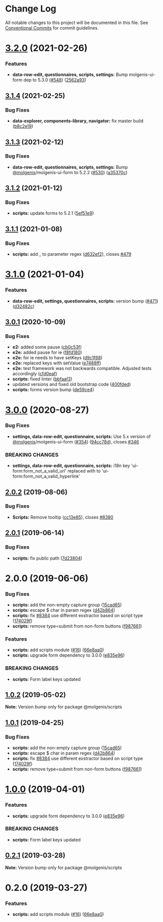 # Change Log

All notable changes to this project will be documented in this file.
See [Conventional Commits](https://conventionalcommits.org) for commit guidelines.

# [3.2.0](https://github.com/molgenis/molgenis-frontend/compare/@molgenis-ui/scripts@3.1.4...@molgenis-ui/scripts@3.2.0) (2021-02-26)


### Features

* **data-row-edit, questionnaires, scripts, settings:** Bump molgenis-ui-form dep to 5.3.0 ([#548](https://github.com/molgenis/molgenis-frontend/issues/548)) ([2562a93](https://github.com/molgenis/molgenis-frontend/commit/2562a93d91cf30a1e1e8f8ee9f885db859a7190a))





## [3.1.4](https://github.com/molgenis/molgenis-frontend/compare/@molgenis-ui/scripts@3.1.3...@molgenis-ui/scripts@3.1.4) (2021-02-25)


### Bug Fixes

* **data-explorer, components-library, navigator:** fix master build ([b8c2e19](https://github.com/molgenis/molgenis-frontend/commit/b8c2e19ff04b1b859a4e41de28d7e852770ec883))





## [3.1.3](https://github.com/molgenis/molgenis-frontend/compare/@molgenis-ui/scripts@3.1.2...@molgenis-ui/scripts@3.1.3) (2021-02-12)


### Bug Fixes

* **data-row-edit, questionnaires, scripts, settings:** Bump [@molgenis](https://github.com/molgenis)/molgenis-ui-form to 5.2.2 ([#530](https://github.com/molgenis/molgenis-frontend/issues/530)) ([a35370c](https://github.com/molgenis/molgenis-frontend/commit/a35370c))





## [3.1.2](https://github.com/molgenis/molgenis-frontend/compare/@molgenis-ui/scripts@3.1.1...@molgenis-ui/scripts@3.1.2) (2021-01-12)


### Bug Fixes

* **scripts:** update forms to 5.2.1 ([5ef51e9](https://github.com/molgenis/molgenis-frontend/commit/5ef51e9))





## [3.1.1](https://github.com/molgenis/molgenis-frontend/compare/@molgenis-ui/scripts@3.1.0...@molgenis-ui/scripts@3.1.1) (2021-01-08)


### Bug Fixes

* **scripts:** add _ to parameter regex ([d632ef2](https://github.com/molgenis/molgenis-frontend/commit/d632ef2)), closes [#479](https://github.com/molgenis/molgenis-frontend/issues/479)





# [3.1.0](https://github.com/molgenis/molgenis-frontend/compare/@molgenis-ui/scripts@3.0.1...@molgenis-ui/scripts@3.1.0) (2021-01-04)


### Features

* **data-row-edit, settings, questionnaires, scripts:** version bump  ([#471](https://github.com/molgenis/molgenis-frontend/issues/471)) ([d32482c](https://github.com/molgenis/molgenis-frontend/commit/d32482c))





## [3.0.1](https://github.com/molgenis/molgenis-frontend/compare/@molgenis-ui/scripts@3.0.0...@molgenis-ui/scripts@3.0.1) (2020-10-09)


### Bug Fixes

* **e2:** added some pause ([cb0c53f](https://github.com/molgenis/molgenis-frontend/commit/cb0c53f))
* **e2e:** added pause for ie ([f8fd180](https://github.com/molgenis/molgenis-frontend/commit/f8fd180))
* **e2e:** for ie needs to have setKeys ([d9c1f88](https://github.com/molgenis/molgenis-frontend/commit/d9c1f88))
* **e2e:** replaced keys with setValue ([e7488ff](https://github.com/molgenis/molgenis-frontend/commit/e7488ff))
* **e2e:** test framework was not backwards compatible. Adjusted tests accordingly ([cfd0eaf](https://github.com/molgenis/molgenis-frontend/commit/cfd0eaf))
* **scripts:** fixed linter ([bbfaaf3](https://github.com/molgenis/molgenis-frontend/commit/bbfaaf3))
* updated versions and fixed old bootstrap code ([400fded](https://github.com/molgenis/molgenis-frontend/commit/400fded))
* **scripts:** forms version bump ([de59ce4](https://github.com/molgenis/molgenis-frontend/commit/de59ce4))





# [3.0.0](https://github.com/molgenis/molgenis-frontend/compare/@molgenis-ui/scripts@2.0.2...@molgenis-ui/scripts@3.0.0) (2020-08-27)


### Bug Fixes

* **settings, data-row-edit, questionnaire, scripts:** Use 5.x version of [@molgenis](https://github.com/molgenis)/molgenis-ui-form ([#354](https://github.com/molgenis/molgenis-frontend/issues/354)) ([94cc78d](https://github.com/molgenis/molgenis-frontend/commit/94cc78d)), closes [#346](https://github.com/molgenis/molgenis-frontend/issues/346)


### BREAKING CHANGES

* **settings, data-row-edit, questionnaire, scripts:** i18n key 'ui-form:form_not_a_valid_url' replaced with to 'ui-form:form_not_a_valid_hyperlink'





## [2.0.2](https://github.com/molgenis/molgenis-frontend/compare/@molgenis-ui/scripts@2.0.1...@molgenis-ui/scripts@2.0.2) (2019-08-06)


### Bug Fixes

* **Scripts:** Remove tooltip ([cc13e85](https://github.com/molgenis/molgenis-frontend/commit/cc13e85)), closes [#8380](https://github.com/molgenis/molgenis-frontend/issues/8380)





## [2.0.1](https://github.com/molgenis/molgenis-frontend/compare/@molgenis-ui/scripts@2.0.0...@molgenis-ui/scripts@2.0.1) (2019-06-14)


### Bug Fixes

* **scripts:** fix public path ([7d23804](https://github.com/molgenis/molgenis-frontend/commit/7d23804))





# 2.0.0 (2019-06-06)


### Bug Fixes

* **scripts:** add the non-empty capture group ([15cad65](https://github.com/molgenis/molgenis-frontend/commit/15cad65))
* **scripts:** escape $ char in param regex ([d42b864](https://github.com/molgenis/molgenis-frontend/commit/d42b864))
* **scripts:** fix [#8384](https://github.com/molgenis/molgenis-frontend/issues/8384) use different exstractor based on script type ([174029f](https://github.com/molgenis/molgenis-frontend/commit/174029f))
* **scripts:** remove type=submit from non-form buttons ([f987661](https://github.com/molgenis/molgenis-frontend/commit/f987661))


### Features

* **scripts:** add scripts module ([#16](https://github.com/molgenis/molgenis-frontend/issues/16)) ([66e8aa0](https://github.com/molgenis/molgenis-frontend/commit/66e8aa0))
* **scripts:** upgrade form dependency to 3.0.0 ([e835e96](https://github.com/molgenis/molgenis-frontend/commit/e835e96))


### BREAKING CHANGES

* **scripts:** Form label keys updated





## [1.0.2](https://github.com/molgenis/molgenis-frontend/compare/@molgenis/scripts@1.0.1...@molgenis/scripts@1.0.2) (2019-05-02)

**Note:** Version bump only for package @molgenis/scripts





## [1.0.1](https://github.com/molgenis/molgenis-frontend/compare/@molgenis/scripts@1.0.0...@molgenis/scripts@1.0.1) (2019-04-25)


### Bug Fixes

* **scripts:** add the non-empty capture group ([15cad65](https://github.com/molgenis/molgenis-frontend/commit/15cad65))
* **scripts:** escape $ char in param regex ([d42b864](https://github.com/molgenis/molgenis-frontend/commit/d42b864))
* **scripts:** fix [#8384](https://github.com/molgenis/molgenis-frontend/issues/8384) use different exstractor based on script type ([174029f](https://github.com/molgenis/molgenis-frontend/commit/174029f))
* **scripts:** remove type=submit from non-form buttons ([f987661](https://github.com/molgenis/molgenis-frontend/commit/f987661))





# [1.0.0](https://github.com/molgenis/molgenis-frontend/compare/@molgenis/scripts@0.2.1...@molgenis/scripts@1.0.0) (2019-04-01)


### Features

* **scripts:** upgrade form dependency to 3.0.0 ([e835e96](https://github.com/molgenis/molgenis-frontend/commit/e835e96))


### BREAKING CHANGES

* **scripts:** Form label keys updated





## [0.2.1](https://github.com/molgenis/molgenis-frontend/compare/@molgenis/scripts@0.2.0...@molgenis/scripts@0.2.1) (2019-03-28)

**Note:** Version bump only for package @molgenis/scripts





# 0.2.0 (2019-03-27)


### Features

* **scripts:** add scripts module ([#16](https://github.com/molgenis/molgenis-frontend/issues/16)) ([66e8aa0](https://github.com/molgenis/molgenis-frontend/commit/66e8aa0))
